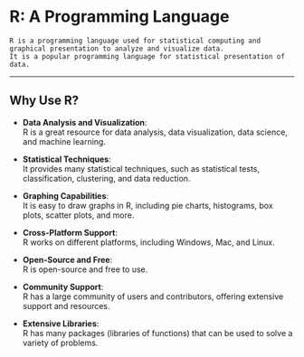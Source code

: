 

# R: A Programming Language
    R is a programming language used for statistical computing and graphical presentation to analyze and visualize data.  
    It is a popular programming language for statistical presentation of data.

---

## Why Use R?

- **Data Analysis and Visualization**:  
    R is a great resource for data analysis, data visualization, data science, and machine learning.

- **Statistical Techniques**:  
  It provides many statistical techniques, such as statistical tests, classification, clustering, and data reduction.

- **Graphing Capabilities**:  
  It is easy to draw graphs in R, including pie charts, histograms, box plots, scatter plots, and more.

- **Cross-Platform Support**:  
  R works on different platforms, including Windows, Mac, and Linux.

- **Open-Source and Free**:  
  R is open-source and free to use.

- **Community Support**:  
  R has a large community of users and contributors, offering extensive support and resources.

- **Extensive Libraries**:  
  R has many packages (libraries of functions) that can be used to solve a variety of problems.


